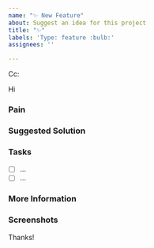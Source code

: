 ```yaml
---
name: "✨ New Feature"
about: Suggest an idea for this project
title: "✨"
labels: 'Type: feature :bulb:'
assignees: ''

---
```


<!-- These comments automatically delete -->
<!-- **Tip:** Delete parts that are not relevant -->
<!-- Next to Cc:, @ mention users who should be in the loop -->
Cc:
<!-- add intended user next to **Hi** -->
Hi 
  
### Pain
<!-- Explain the pain you are experiencing -->

### Suggested Solution
<!-- Describe the solution you'd like -->

### Tasks
<!--Add GitHub tasks-->
<!--Link to any issues that need completing before this issue here, e.g. - [] #32 -->
- [ ] ...
- [ ] ...

### More Information
<!-- Add any other context here. -->

### Screenshots
<!-- If applicable, add screenshots to help explain your problem. -->

Thanks!
